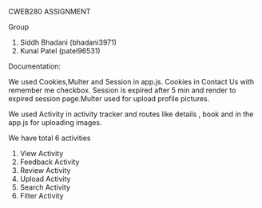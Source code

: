 CWEB280 ASSIGNMENT 

Group
1) Siddh Bhadani (bhadani3971)
2) Kunal Patel (patel96531)

Documentation:

We used Cookies,Multer and Session in app.js.
Cookies in Contact Us with remember me checkbox.
Session is expired after 5 min and render to expired session
page.Multer used for upload profile pictures.

We used Activity in activity tracker and routes like details
, book and in the app.js for uploading images.

We have total 6 activities
1) View Activity
2) Feedback Activity
3) Review Activity
4) Upload Activity
5) Search Activity
6) Filter Activity



